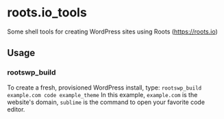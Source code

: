 # roots.io_tools
Some shell tools for creating WordPress sites using Roots (https://roots.io)

## Usage

### rootswp_build
To create a fresh, provisioned WordPress install, type:
`rootswp_build example.com code example_theme`
In this example, `example.com` is the website's domain, `sublime` is the command to open your favorite code editor.
